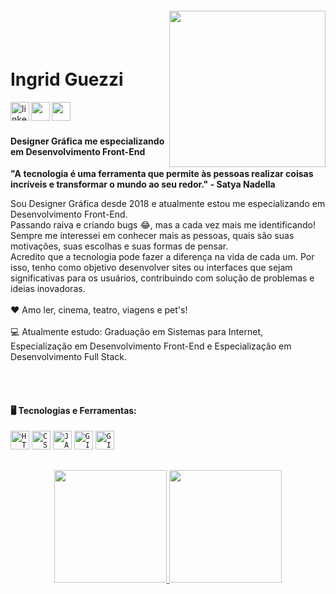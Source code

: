 <img align="right" width="250px" style="margin-top:-20px" src="https://user-images.githubusercontent.com/98919045/247807192-c9bd3a1a-94d0-4971-bfeb-ad68781041f9.png">

</br>
</br>

<div dsplay="inline-block">
 
 <h1 align="left"> Ingrid Guezzi </h1>
 </a> 
  <a href="https://www.linkedin.com/in/ingrid-guezzi/">
    <img align="left" width="30px" src="https://user-images.githubusercontent.com/98919045/247788503-719e9b35-0033-410b-b0a5-0ab7d0cffb9c.png" alt="linkedin" style="vertical-align:top;">
  </a>
 <a href="https://www.instagram.com/guezziingrid/">
    <img align="left" width="30px" src="https://user-images.githubusercontent.com/98919045/247788558-fb930e3a-b783-46ed-a884-99d55a37079e.png">
 </a>
  <a href="https://www.behance.net/ingridguezzi">
    <img align="left" width="30px" src="https://user-images.githubusercontent.com/98919045/247791128-4b101400-6113-4380-b165-ba387f6c2580.png">
 </a>
</div>


</br>
</br>

#### Designer Gráfica me especializando em Desenvolvimento Front-End  
<b>"A tecnologia é uma ferramenta que permite às pessoas realizar coisas incríveis e transformar o mundo ao seu redor." - Satya Nadella</b>  

<p>Sou Designer Gráfica desde 2018 e atualmente estou me especializando em Desenvolvimento Front-End. </br>
Passando raiva e criando bugs 😂, mas a cada vez mais me identificando!  </br>
Sempre me interessei em conhecer mais as pessoas, quais são suas motivações, suas escolhas e suas formas de pensar. </br>
Acredito que a tecnologia pode fazer a diferença na vida de cada um. Por isso, tenho como objetivo desenvolver sites ou interfaces que sejam significativas para os usuários, contribuindo com solução de problemas e ideias inovadoras. </br>
</br>
❤️ Amo ler, cinema, teatro, viagens e pet's! </br>
</br>
💻 Atualmente estudo: Graduação em Sistemas para Internet, Especialização em Desenvolvimento Front-End e Especialização em Desenvolvimento Full Stack.
</p>
</br>
</br>


#### 🖥️  Tecnologias e Ferramentas:
<code><img width="30px" src="https://cdn.jsdelivr.net/gh/devicons/devicon/icons/html5/html5-original-wordmark.svg" title = "HTML5"/></code>
<code><img width="30px" src="https://cdn.jsdelivr.net/gh/devicons/devicon/icons/css3/css3-original-wordmark.svg" title = "CSS3"/></code>
<code><img width="30px" src="https://cdn.jsdelivr.net/gh/devicons/devicon/icons/javascript/javascript-original.svg" title = "JAVASCRIPT"/></code>
<code><img width="30px" src="https://cdn.jsdelivr.net/gh/devicons/devicon/icons/git/git-original.svg" title = "GIT"/></code>
<code><img width="30px" src="https://cdn.jsdelivr.net/gh/devicons/devicon/icons/github/github-original.svg" title = "GITHUB"/></code>

##
<div>
<p align="center">
<a href="https://github.com/ingridguezzi">
<img height="180em" src="https://github-readme-stats.vercel.app/api/top-langs/?username=ingridguezzi&layout=compact&langs_count=7&theme=dracula"/>
<img height="180em" src="https://github-readme-stats.vercel.app/api?username=ingridguezzi&show_icons=true&theme=dracula&include_all_commits=true&count_private=true"/>
</div>
